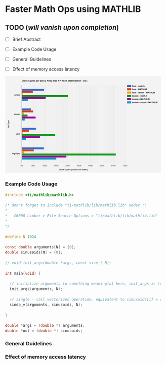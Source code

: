# Faster Math Ops using MATHLIB


## TODO (*will vanish upon completion*)
* [ ] Brief Abstract
* [ ] Example Code Usage
* [ ] General Guidelines
* [ ] Effect of memory access latency


![OpType Performance](https://github.com/arjun372/lcdk-guide-for-the-impatient-soul/raw/master/Faster%20Math%20Ops%20using%20MATHLIB/charts/opTypes.png)

### Example Code Usage

```c
#include <ti/mathlib/mathlib.h>

/* don't forget to include "ti/mathlib/lib/mathlib.lib" under ::
*
*   C6000 Linker > File Search Options > "ti/mathlib/lib/mathlib.lib"
*
*/

#define N 1024

const double arguments[N] = {0};
double sinusoids[N] = {0};

// void init_args(double *args, const size_t N);

int main(void) {

  // initialize arguments to something meaningful here, init_args is trivially implemented elsewhere
  init_args(arguments, N);

  // single - call vectorized operation, equivalent to sinusoids[i] = sin(arg[i]);
  sindp_v(arguments, sinusoids, N);

}

double *args = (double *) arguments;
double *out = (double *) sinusoids;

```

### General Guidelines

### Effect of memory access latency
